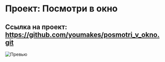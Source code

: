 # Проект: Посмотри в окно

## Ссылка на проект: <https://github.com/youmakes/posmotri_v_okno.git>

![Превью](https://i.postimg.cc/7hVPr2x5/preview-readme.png)
